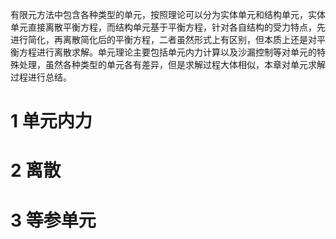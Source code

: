 有限元方法中包含各种类型的单元，按照理论可以分为实体单元和结构单元，实体单元直接离散平衡方程，而结构单元基于平衡方程，针对各自结构的受力特点，先进行简化，再离散简化后的平衡方程，二者虽然形式上有区别，但本质上还是对平衡方程进行离散求解。单元理论主要包括单元内力计算以及沙漏控制等对单元的特殊处理，虽然各种类型的单元各有差异，但是求解过程大体相似，本章对单元求解过程进行总结。
# 1 单元内力

# 2 离散

# 3 等参单元
